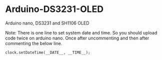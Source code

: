 # Arduino-DS3231-OLED
Arduino nano, DS3231 and SH1106 OLED

Note: There is one line to set system date and time. So you should upload code twice on arduino nano.
Once after uncommenting and then after commenting the below line.

`clock.setDateTime(__DATE__, __TIME__);`
